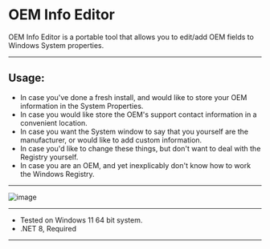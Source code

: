 # OEM Info Editor
OEM Info Editor is a portable tool that allows you to edit/add OEM fields to Windows System properties.

---
## Usage:
* In case you've done a fresh install, and would like to store your OEM information in the System Properties.
* In case you would like store the OEM's support contact information in a convenient location.
* In case you want the System window to say that you yourself are the manufacturer, or would like to add custom information.
* In case you'd like to change these things, but don't want to deal with the Registry yourself.
* In case you are an OEM, and yet inexplicably don't know how to work the Windows Registry.
---
![image](https://github.com/rasyidf/OEM-Info-Editor/assets/28984914/477fbf79-9a9a-4438-840c-44e42a44ceda)


---
* Tested on Windows 11 64 bit system.
* .NET 8, Required
---
